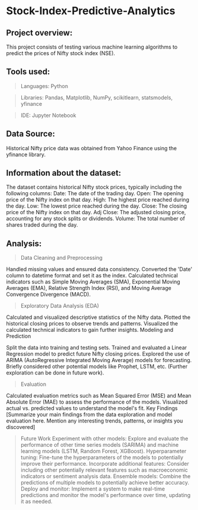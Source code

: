 # Stock-Index-Predictive-Analytics

## Project overview:

This project consists of testing various machine learning algorithms to predict the prices of Nifty stock index (NSE). 

## Tools used: 

>Languages: Python

>Libraries: Pandas, Matplotlib, NumPy, scikitlearn, statsmodels, yfinance

>IDE: Jupyter Notebook

## Data Source: 

Historical Nifty price data was obtained from Yahoo Finance using the yfinance library.

## Information about the dataset:

The dataset contains historical Nifty stock prices, typically including the following columns:
Date: The date of the trading day.
Open: The opening price of the Nifty index on that day.
High: The highest price reached during the day.
Low: The lowest price reached during the day.
Close: The closing price of the Nifty index on that day.
Adj Close: The adjusted closing price, accounting for any stock splits or dividends.
Volume: The total number of shares traded during the day.

## Analysis:

>Data Cleaning and Preprocessing

Handled missing values and ensured data consistency.
Converted the 'Date' column to datetime format and set it as the index.
Calculated technical indicators such as Simple Moving Averages (SMA), Exponential Moving Averages (EMA), Relative Strength Index (RSI), and Moving Average Convergence Divergence (MACD).

>Exploratory Data Analysis (EDA)

Calculated and visualized descriptive statistics of the Nifty data.
Plotted the historical closing prices to observe trends and patterns.
Visualized the calculated technical indicators to gain further insights.
Modeling and Prediction

Split the data into training and testing sets.
Trained and evaluated a Linear Regression model to predict future Nifty closing prices.
Explored the use of ARIMA (AutoRegressive Integrated Moving Average) models for forecasting.
Briefly considered other potential models like Prophet, LSTM, etc. (Further exploration can be done in future work).

>Evaluation

Calculated evaluation metrics such as Mean Squared Error (MSE) and Mean Absolute Error (MAE) to assess the performance of the models.
Visualized actual vs. predicted values to understand the model's fit.
Key Findings
[Summarize your main findings from the data exploration and model evaluation here. Mention any interesting trends, patterns, or insights you discovered]

>Future Work
Experiment with other models: Explore and evaluate the performance of other time series models (SARIMA) and machine learning models (LSTM, Random Forest, XGBoost).
Hyperparameter tuning: Fine-tune the hyperparameters of the models to potentially improve their performance.
Incorporate additional features: Consider including other potentially relevant features such as macroeconomic indicators or sentiment analysis data.
Ensemble models: Combine the predictions of multiple models to potentially achieve better accuracy.
Deploy and monitor: Implement a system to make real-time predictions and monitor the model's performance over time, updating it as needed.

